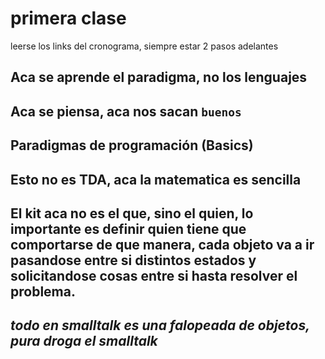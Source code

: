 # primera clase
leerse los links del cronograma, siempre estar 2 pasos adelantes

## Aca se aprende el paradigma, no los lenguajes

## Aca se piensa, aca nos sacan `buenos`

## Paradigmas de programación (Basics)

## Esto no es TDA, aca la matematica es sencilla

## El kit aca no es el que, sino el quien, lo importante es definir quien tiene que comportarse de que manera, cada objeto va a ir pasandose entre si distintos estados y solicitandose cosas entre si hasta resolver el problema.

## *todo en smalltalk es una falopeada de objetos, pura droga el smalltalk*